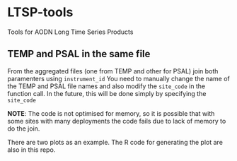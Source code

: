 # LTSP-tools
Tools for AODN Long Time Series Products

## TEMP and PSAL in the same file

From the aggregated files (one from TEMP and other for PSAL) join both paramenters using `instrument_id`
You need to manually change the name of the TEMP and PSAL file names and also modify the `site_code` in the function call.
In the future, this will be done simply by specifying the `site_code`

**NOTE**: The code is not optimised for memory, so it is possible that with some sites with many deployments the code fails due to lack of memory to do the join.

There are two plots as an example. The R code for generating the plot are also in this repo.
